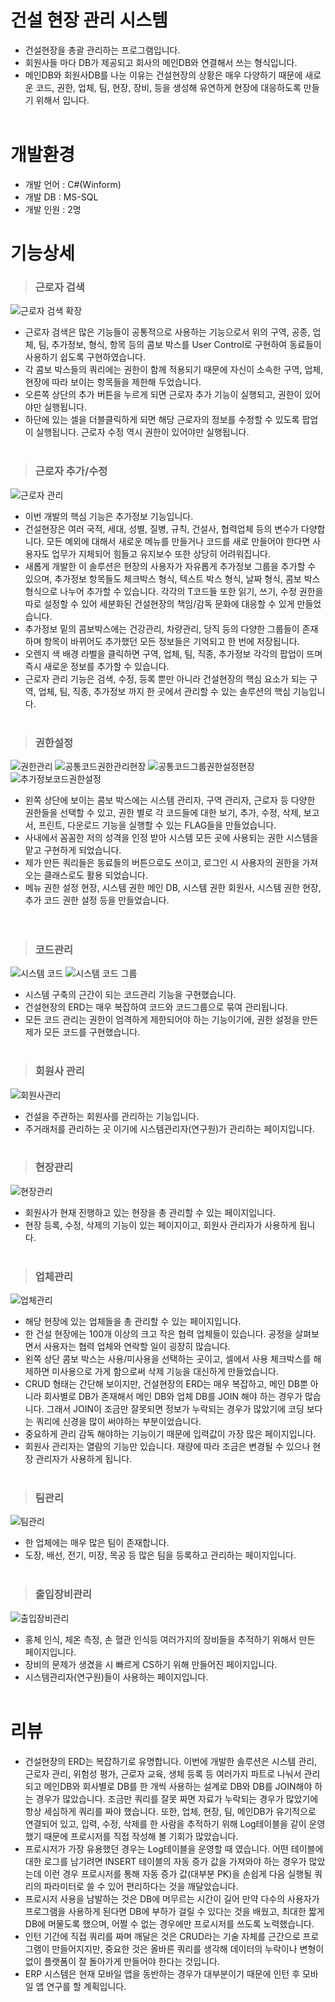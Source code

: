# 건설 현장 관리 시스템
- 건설현장을 총괄 관리하는 프로그램입니다. 
- 회원사들 마다 DB가 제공되고 회사의 메인DB와 연결해서 쓰는 형식입니다. 
- 메인DB와 회원사DB를 나눈 이유는 건설현장의 상황은 매우 다양하기 때문에 새로운 코드, 권한, 업체, 팀, 현장, 장비, 등을 생성해 유연하게 현장에 대응하도록 만들기 위해서 입니다. 
<br></br>

# 개발환경 
- 개발 언어 : C#(Winform)
- 개발 DB : MS-SQL
- 개발 인원 : 2명

# 기능상세 
> ### 근로자 검색
![근로자 검색 확장](https://user-images.githubusercontent.com/60722292/112794421-d275c500-90a1-11eb-9145-9b27c992c144.png)
- 근로자 검색은 많은 기능들이 공통적으로 사용하는 기능으로서 위의 구역, 공종, 업체, 팀, 추가정보, 형식, 항목 등의 콤보 박스를 User Control로 구현하여 동료들이 사용하기 쉽도록 구현하였습니다.
- 각 콤보 박스들의 쿼리에는 권한이 함께 적용되기 때문에 자신이 소속한 구역, 업체, 현장에 따라 보이는 항목들을 제한해 두었습니다. 
- 오른쪽 상단의 추가 버튼을 누르게 되면 근로자 추가 기능이 실행되고, 권한이 있어야만 실행됩니다. 
- 하단에 있는 셀을 더블클릭하게 되면 해당 근로자의 정보를 수정할 수 있도록 팝업이 실행됩니다. 근로자 수정 역시 권한이 있어야만 실행됩니다.
<br></br>

> ### 근로자 추가/수정
![근로자 관리](https://user-images.githubusercontent.com/60722292/112794422-d3a6f200-90a1-11eb-8b34-b324c647d3b3.png)
- 이번 개발의 핵심 기능은 추가정보 기능입니다. 
- 건설현장은 여러 국적, 세대, 성별, 질병, 규칙, 건설사, 협력업체 등의 변수가 다양합니다. 모든 예외에 대해서 새로운 메뉴를 만들거나 코드를 새로 만들어야 한다면 사용자도 업무가 지체되어 힘들고 유지보수 또한 상당히 어려워집니다. 
- 새롭게 개발한 이 솔루션은 현장의 사용자가 자유롭게 추가정보 그룹을 추가할 수 있으며, 추가정보 항목들도 체크박스 형식, 텍스트 박스 형식, 날짜 형식, 콤보 박스 형식으로 나누어 추가할 수 있습니다. 각각의 T코드들 또한 읽기, 쓰기, 수정 권한을 따로 설정할 수 있어 세분화된 건설현장의 책임/감독 문화에 대응할 수 있게 만들었습니다.
- 추가정보 밑의 콤보박스에는 건강관리, 차량관리, 당직 등의 다양한 그룹들이 존재하며 항목이 바뀌어도 추가했던 모든 정보들은 기억되고 한 번에 저장됩니다.  
- 오렌지 색 배경 라벨을 클릭하면 구역, 업체, 팀, 직종, 추가정보 각각의 팝업이 뜨며 즉시 새로운 정보를 추가할 수 있습니다.
- 근로자 관리 기능은 검색, 수정, 등록 뿐만 아니라 건설현장의 핵심 요소가 되는 구역, 업체, 팀, 직종, 추가정보 까지 한 곳에서 관리할 수 있는 솔루션의 핵심 기능입니다. 
<br></br>

> ### 권한설정
![권한관리](https://user-images.githubusercontent.com/60722292/112794424-d43f8880-90a1-11eb-8846-52dd6225103a.png)
![공통코드권한관리현장](https://user-images.githubusercontent.com/60722292/112794426-d43f8880-90a1-11eb-8a1e-8459d964d0aa.png)
![공통코드그룹권한설정현장](https://user-images.githubusercontent.com/60722292/112794430-d570b580-90a1-11eb-9d3a-a42401c1f19a.png)
![추가정보코드권한설정](https://user-images.githubusercontent.com/60722292/112794432-d570b580-90a1-11eb-810f-d25d52f7c920.png)
- 왼쪽 상단에 보이는 콤보 박스에는 시스템 관리자, 구역 관리자, 근로자 등 다양한 권한들을 선택할 수 있고, 권한 별로 각 코드들에 대한 보기, 추가, 수정, 삭제, 보고서, 프린트, 다운로드 기능을 실행할 수 있는 FLAG들을 만들었습니다. 
- 사내에서 꼼꼼한 저의 성격을 인정 받아 시스템 모든 곳에 사용되는 권한 시스템을 맡고 구현하게 되었습니다. 
- 제가 만든 쿼리들은 동료들의 버튼으로도 쓰이고, 로그인 시 사용자의 권한을 가져오는 클래스로도 활용 되었습니다. 
- 메뉴 권한 설정 현장, 시스템 권한 메인 DB, 시스템 권한 회원사, 시스템 권한 현장, 추가 코드 권한 설정 등을 만들었습니다.   
<br></br>


> ### 코드관리 
![시스템 코드](https://user-images.githubusercontent.com/60722292/112794427-d4d81f00-90a1-11eb-9b6c-e7ff31ff66f6.png)
![시스템 코드 그룹](https://user-images.githubusercontent.com/60722292/112794428-d4d81f00-90a1-11eb-8daa-6519eefb7683.png)
- 시스템 구축의 근간이 되는 코드관리 기능을 구현했습니다. 
- 건설현장의 ERD는 매우 복잡하여 코드와 코드그룹으로 묶여 관리됩니다. 
- 모든 코드 관리는 권한이 엄격하게 제한되어야 하는 기능이기에, 권한 설정을 만든 제가 모든 코드를 구현했습니다. 
 <br></br>
 
 
> ### 회원사 관리
![회원사관리](https://user-images.githubusercontent.com/60722292/112794434-d6094c00-90a1-11eb-96e1-57a140a01579.png)
- 건설을 주관하는 회원사를 관리하는 기능입니다.
- 주거래처를 관리하는 곳 이기에 시스템관리자(연구원)가 관리하는 페이지입니다. 
<br></br>


> ### 현장관리
![현장관리](https://user-images.githubusercontent.com/60722292/112794435-d6094c00-90a1-11eb-8d3e-eff26260afbe.png)
- 회원사가 현재 진행하고 있는 현장을 총 관리할 수 있는 페이지입니다.
- 현장 등록, 수정, 삭제의 기능이 있는 페이지이고, 회원사 관리자가 사용하게 됩니다. 
<br></br>


> ### 업체관리 
![업체관리](https://user-images.githubusercontent.com/60722292/112794437-d6a1e280-90a1-11eb-87f5-a29e399bde91.png)
- 해당 현장에 있는 업체들을 총 관리할 수 있는 페이지입니다. 
- 한 건설 현장에는 100개 이상의 크고 작은 협력 업체들이 있습니다. 공정을 살펴보면서 사용자는 협력 업체와 연락할 일이 굉장히 많습니다. 
- 왼쪽 상단 콤보 박스는 사용/미사용을 선택하는 곳이고, 셀에서 사용 체크박스를 해제하면 미사용으로 가게 함으로써 삭제 기능을 대신하게 만들었습니다. 
- CRUD 형태는 간단해 보이지만, 건설현장의 ERD는 매우 복잡하고, 메인 DB뿐 아니라 회사별로 DB가 존재해서 메인 DB와 업체 DB를 JOIN 해야 하는 경우가 많습니다. 그래서 JOIN이 조금만 잘못되면 정보가 누락되는 경우가 많았기에 코딩 보다는 쿼리에 신경을 많이 써야하는 부분이었습니다.
- 중요하게 관리 감독 해야하는 기능이기 때문에 입력값이 가장 많은 페이지입니다. 
- 회원사 관리자는 열람의 기능만 있습니다. 재량에 따라 조금은 변경될 수 있으나 현장 관리자가 사용하게 됩니다. 
<br></br>


> ### 팀관리 
![팀관리](https://user-images.githubusercontent.com/60722292/112794438-d6a1e280-90a1-11eb-8dd4-c29289f56f70.png)
- 한 업체에는 매우 많은 팀이 존재합니다. 
- 도장, 배선, 전기, 미장, 목공 등 많은 팀을 등록하고 관리하는 페이지입니다. 
<br></br>


> ### 출입장비관리 
![출입장비관리](https://user-images.githubusercontent.com/60722292/112794439-d73a7900-90a1-11eb-9867-032d47ccd977.png)
- 홍체 인식, 체온 측정, 손 혈관 인식등 여러가지의 장비들을 추적하기 위해서 만든 페이지입니다.
- 장비의 문제가 생겼을 시 빠르게 CS하기 위해 만들어진 페이지입니다. 
- 시스템관리자(연구원)들이 사용하는 페이지입니다. 
<br></br>

# 리뷰 
- 건설현장의 ERD는 복잡하기로 유명합니다. 이번에 개발한 솔루션은 시스템 관리, 근로자 관리, 위험성 평가, 근로자 교육, 생체 등록 등 여러가지 파트로 나눠서 관리되고 메인DB와 회사별로 DB를 한 개씩 사용하는 설계로 DB와 DB를 JOIN해야 하는 경우가 많았습니다. 조금만 쿼리를 잘못 짜면 자료가 누락되는 경우가 많았기에 항상 세심하게 쿼리를 짜야 했습니다. 또한, 업체, 현장, 팀, 메인DB가 유기적으로 연결되어 있고, 입력, 수정, 삭제를 한 사람을 추적하기 위해 Log테이블을 같이 운영했기 때문에 프로시저를 직접 작성해 볼 기회가 많았습니다. 
- 프로시저가 가장 유용했던 경우는 Log테이블을 운영할 때 였습니다. 어떤 테이블에 대한 로그를 남기려면 INSERT 테이블의 자동 증가 값을 가져와야 하는 경우가 많았는데 이런 경우 프로시저를 통해 자동 증가 값(대부분 PK)을 손쉽게 다음 실행될 쿼리의 파라미터로 쓸 수 있어 편리하다는 것을 깨달았습니다. 
- 프로시저 사용을 남발하는 것은 DB에 머무르는 시간이 길어 만약 다수의 사용자가 프로그램을 사용하게 된다면 DB에 부하가 걸릴 수 있다는 것을 배웠고, 최대한 짧게 DB에 머물도록 했으며, 어쩔 수 없는 경우에만 프로시저를 쓰도록 노력했습니다. 
- 인턴 기간에 직접 쿼리를 짜며 깨달은 것은 CRUD라는 기술 자체를 근간으로 프로그램이 만들어지지만, 중요한 것은 올바른 쿼리를 생각해 데이터의 누락이나 변형이 없이 플랫폼이 잘 돌아가게 만들어야 한다는 것입니다. 
- ERP 시스템은 현재 모바일 앱을 동반하는 경우가 대부분이기 때문에 인턴 후 모바일 앱 연구를 할 계획입니다.
<br></br>
